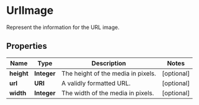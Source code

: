 

# UrlImage

Represent the information for the URL image.

## Properties

| Name | Type | Description | Notes |
|------------ | ------------- | ------------- | -------------|
|**height** | **Integer** | The height of the media in pixels. |  [optional] |
|**url** | **URI** | A validly formatted URL. |  [optional] |
|**width** | **Integer** | The width of the media in pixels. |  [optional] |



